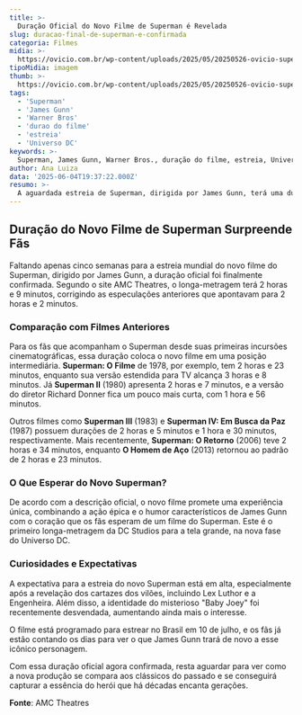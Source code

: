 ```yaml
---
title: >-
  Duração Oficial do Novo Filme de Superman é Revelada
slug: duracao-final-de-superman-e-confirmada
categoria: Filmes
midia: >-
  https://ovicio.com.br/wp-content/uploads/2025/05/20250526-ovicio-superman-banner-2.jpg
tipoMidia: imagem
thumb: >-
  https://ovicio.com.br/wp-content/uploads/2025/05/20250526-ovicio-superman-banner-2.jpg
tags:
  - 'Superman'
  - 'James Gunn'
  - 'Warner Bros'
  - 'durao do filme'
  - 'estreia'
  - 'Universo DC'
keywords: >-
  Superman, James Gunn, Warner Bros., duração do filme, estreia, Universo DC
author: Ana Luiza
data: '2025-06-04T19:37:22.000Z'
resumo: >-
  A aguardada estreia de Superman, dirigida por James Gunn, terá uma duração oficial de 2 horas e 9 minutos, desmentindo as especulações anteriores. A estreia global está marcada para ocorrer em cinco semanas.
---
```


## Duração do Novo Filme de Superman Surpreende Fãs

Faltando apenas cinco semanas para a estreia mundial do novo filme do Superman, dirigido por James Gunn, a duração oficial foi finalmente confirmada. Segundo o site AMC Theatres, o longa-metragem terá 2 horas e 9 minutos, corrigindo as especulações anteriores que apontavam para 2 horas e 2 minutos.

### Comparação com Filmes Anteriores

Para os fãs que acompanham o Superman desde suas primeiras incursões cinematográficas, essa duração coloca o novo filme em uma posição intermediária. **Superman: O Filme** de 1978, por exemplo, tem 2 horas e 23 minutos, enquanto sua versão estendida para TV alcança 3 horas e 8 minutos. Já **Superman II** (1980) apresenta 2 horas e 7 minutos, e a versão do diretor Richard Donner fica um pouco mais curta, com 1 hora e 56 minutos.

Outros filmes como **Superman III** (1983) e **Superman IV: Em Busca da Paz** (1987) possuem durações de 2 horas e 5 minutos e 1 hora e 30 minutos, respectivamente. Mais recentemente, **Superman: O Retorno** (2006) teve 2 horas e 34 minutos, enquanto **O Homem de Aço** (2013) retornou ao padrão de 2 horas e 23 minutos.

### O Que Esperar do Novo Superman?

De acordo com a descrição oficial, o novo filme promete uma experiência única, combinando a ação épica e o humor característicos de James Gunn com o coração que os fãs esperam de um filme do Superman. Este é o primeiro longa-metragem da DC Studios para a tela grande, na nova fase do Universo DC.

### Curiosidades e Expectativas

A expectativa para a estreia do novo Superman está em alta, especialmente após a revelação dos cartazes dos vilões, incluindo Lex Luthor e a Engenheira. Além disso, a identidade do misterioso "Baby Joey" foi recentemente desvendada, aumentando ainda mais o interesse.

O filme está programado para estrear no Brasil em 10 de julho, e os fãs já estão contando os dias para ver o que James Gunn trará de novo a esse icônico personagem.

Com essa duração oficial agora confirmada, resta aguardar para ver como a nova produção se compara aos clássicos do passado e se conseguirá capturar a essência do herói que há décadas encanta gerações.

**Fonte**: AMC Theatres